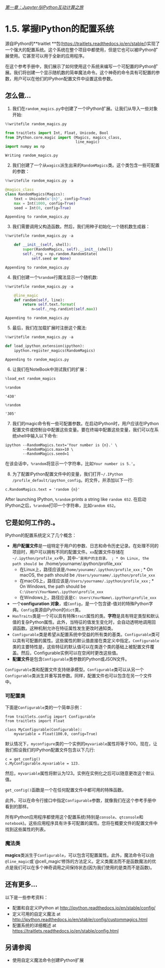 [*第一章：Jupyter与IPython互动计算之旅*](./)

# 1.5. 掌握IPython的配置系统

源自IPython的**traitlet **包(https://traitlets.readthedocs.io/en/stable/)实现了一个强大的配置系统。这个系统在整个项目中都使用，但是它也可以被IPython扩展使用。它甚至可以用于全新的应用程序。

在这个参考手册中，我们展示了如何使用这个系统来编写一个可配置的IPython扩展。我们将创建一个显示随机数的简单魔法命令。这个神奇的命令具有可配置的参数，用户可以在他们的IPython配置文件中设置这些参数。

## 怎么做...

1. 我们在`random_magics.py`中创建了一个IPython扩展。让我们从导入一些对象开始:

```python
%%writefile random_magics.py

from traitlets import Int, Float, Unicode, Bool
from IPython.core.magic import (Magics, magics_class,
                                line_magic)
import numpy as np
```

```{output:stdout}
Writing random_magics.py
```

2. 我们创建了一个从`wagics`派生出来的`RandomMagics`类。这个类包含一些可配置的参数：

```python
%%writefile random_magics.py -a

@magics_class
class RandomMagics(Magics):
    text = Unicode(u'{n}', config=True)
    max = Int(1000, config=True)
    seed = Int(0, config=True)
```

```{output:stdout}
Appending to random_magics.py
```

3. 我们需要调用父构造函数。然后，我们用种子初始化一个随机数生成器：

```python
%%writefile random_magics.py -a

    def __init__(self, shell):
        super(RandomMagics, self).__init__(shell)
        self._rng = np.random.RandomState(
            self.seed or None)
```

```{output:stdout}
Appending to random_magics.py
```

4. 我们创建一个`%random`行魔法显示一个随机数:

```python
%%writefile random_magics.py -a

    @line_magic
    def random(self, line):
        return self.text.format(
            n=self._rng.randint(self.max))
```

```{output:stdout}
Appending to random_magics.py
```

5. 最后，我们在加载扩展时注册这个魔法:

```python
%%writefile random_magics.py -a

def load_ipython_extension(ipython):
    ipython.register_magics(RandomMagics)
```

```{output:stdout}
Appending to random_magics.py
```

6. 让我们在NoteBook中测试我们的扩展：

```python
%load_ext random_magics
```

```python
%random
```

```{output:result}
'430'
```

```python
%random
```

```{output:result}
'305'
```

7. 我们的magic命令有一些可配置参数。在启动IPython时，用户应该在IPython配置文件或控制台中配置这些变量。要在终端中配置这些变量，我们可以在系统shell中输入以下命令:

```
ipython --RandomMagics.text='Your number is {n}.' \
        --RandomMagics.max=10 \
        --RandomMagics.seed=1
```

在该会话中，`%random`将显示一个字符串，比如`Your number is 5.'`。

8. 为了配置IPython配置文件中的变量，我们打开`~/.IPython /profile_default/ipython_config`。的文件，并添加以下一行:

```
c.RandomMagics.text = 'random {n}'
```

After launching IPython, `%random` prints a string like `random 652`.
在启动IPython之后，`%random`打印一个字符串，比如`random 652`。

## 它是如何工作的.。

IPython的配置系统定义了几个概念：

* **用户配置文件**是一组特定于用户的参数、日志和命令历史记录。在处理不同的项目时，用户可以拥有不同的配置文件。`xx`配置文件存储在`~/.ipython/profile_xx`中，其中`~‘是用户的主目录。
    ; * On Linux, the path should be `/home/yourname/.ipython/profile_xxx`
    * 在Linux上，路径应该是`/home/youname/.ipython/profile_xxx`
    ; * On macOS, the path should be `/Users/yourname/.ipython/profile_xxx`
    * 在macOS上，路径应该是`/Users/yourname/.ipython/profile_xxx`
    ; * On Windows, the path should be `C:\Users\YourName\.ipython\profile_xxx`
    * 在Windows上，路径应该是`C: Users\YourName\.ipython\profile_xxx`
* 一个**configuration 对象**，或`Config`，是一个包含键-值对的特殊Python字典。`Config`类源自Python的`dict`类。
* `HasTraits`类是一个可以具有特殊`trait`属性的类。**字符**是具有特定类型和默认值的复杂Python属性。此外，当特征的值发生变化时，会自动透明地调用回调函数。这种机制允许在特征属性发生更改时通知类。
* `Configurable`类是希望从配置系统中受益的所有类的基类。`Configurable`类可以具有可配置的属性。这些属性的默认值直接在类定义中指定。`Configurable`类的主要特性是，这些特征的默认值可以在类逐个类的基础上被配置文件覆盖。然后，Configurable实例可以在空闲时更改这些值。
* **配置文件**是包含`Configurable`类参数的Python或JSON文件。

`Configurable`类和配置文件支持继承模型。`Configurable`类可以从另一个`Configurable`类派生并重写其参数。同样，配置文件也可以包含在另一个文件中。

### 可配置类

下面是`Configurable`类的一个简单示例：

```
from traitlets.config import Configurable
from traitlets import Float

class MyConfigurable(Configurable):
    myvariable = Float(100.0, config=True)
```

默认情况下，`myconfigure`类的一个实例的`myvariable`属性将等于100。现在，让我们假设我们的IPython配置文件包含以下几行:

```
c = get_config()
c.MyConfigurable.myvariable = 123.
```

然后，`myvariable`属性将默认为123。实例在实例化之后可以随意更改这个默认值。

`get_config()`函数是一个在任何配置文件中都可用的特殊函数。

此外，可以在命令行接口中指定`Configurable`参数，就像我们在这个参考手册中看到的那样。

所有IPython应用程序都使用这个配置系统(特别是`console`、`qtconsole`和`notebook`)。这些应用程序具有许多可配置的属性。您将在概要文件的配置文件中找到这些属性的列表。

### 魔法类

**magics**类派生于`Configurable`，可以包含可配置属性。此外，魔法命令可以由`@line_magic`或`@cell_magic‘修饰的方法定义。定义类魔法而不是函数魔法的优点是我们可以在多个神奇调用之间保持状态(因为我们使用的是类而不是函数)。

## 还有更多...

以下是一些参考资料：

* 配置和自定义IPython at http://ipython.readthedocs.io/en/stable/config/
* 定义可用的自定义魔法 at http://ipython.readthedocs.io/en/stable/config/custommagics.html
* 配置系统的详细概述 at https://traitlets.readthedocs.io/en/stable/config.html

## 另请参阅

* 使用自定义魔法命令创建IPython扩展
